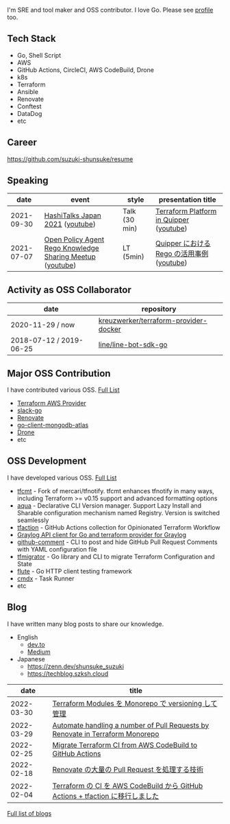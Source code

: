 I'm SRE and tool maker and OSS contributor. I love Go. Please see [profile](https://suzuki-shunsuke.github.io/profile/) too.

## Tech Stack

* Go, Shell Script
* AWS
* GitHub Actions, CircleCI, AWS CodeBuild, Drone
* k8s
* Terraform
* Ansible
* Renovate
* Conftest
* DataDog
* etc

## Career

https://github.com/suzuki-shunsuke/resume

## Speaking

date | event | style | presentation title
--- | --- | --- | ---
2021-09-30 | [HashiTalks Japan 2021](https://events.hashicorp.com/hashitalksjapan) ([youtube](https://www.youtube.com/watch?v=Cl9S-uzkuLc)) | Talk (30 min) | [Terraform Platform in Quipper](https://speakerdeck.com/szksh/terraform-platform-in-quipper) ([youtube](https://www.youtube.com/watch?v=KpYwcwxnzbY))
2021-07-07 | [Open Policy Agent Rego Knowledge Sharing Meetup](https://mercari.connpass.com/event/211073/) ([youtube](https://youtu.be/0YpJhrz6L0A)) | LT (5min) | [Quipper における Rego の活用事例](https://gist.github.com/suzuki-shunsuke/9372337aa62a6f8394bb136582ec068e) ([youtube](https://youtu.be/0YpJhrz6L0A?t=870))

## Activity as OSS Collaborator

date | repository
--- | ---
2020-11-29 / now | [kreuzwerker/terraform-provider-docker](https://github.com/kreuzwerker/terraform-provider-docker)
2018-07-12 / 2019-06-25 | [line/line-bot-sdk-go](https://github.com/line/line-bot-sdk-go)

## Major OSS Contribution

I have contributed various OSS. [Full List](https://suzuki-shunsuke.github.io/profile/oss-contribution)

* [Terraform AWS Provider](https://github.com/hashicorp/terraform-provider-aws)
* [slack-go](https://github.com/slack-go/slack)
* [Renovate](https://github.com/renovatebot/renovate)
* [go-client-mongodb-atlas](https://github.com/mongodb/go-client-mongodb-atlas)
* [Drone](https://www.drone.io/)
* etc

## OSS Development

I have developed various OSS. [Full List](https://suzuki-shunsuke.github.io/profile/oss-development)

* [tfcmt](https://github.com/suzuki-shunsuke/tfcmt) - Fork of mercari/tfnotify. tfcmt enhances tfnotify in many ways, including Terraform >= v0.15 support and advanced formatting options
* [aqua](https://github.com/aquaproj/aqua) - Declarative CLI Version manager. Support Lazy Install and Sharable configuration mechanism named Registry. Version is switched seamlessly
* [tfaction](https://github.com/suzuki-shunsuke/tfaction) - GitHub Actions collection for Opinionated Terraform Workflow
* [Graylog API client for Go and terraform provider for Graylog](https://github.com/suzuki-shunsuke/go-graylog)
* [github-comment](https://github.com/suzuki-shunsuke/github-comment) - CLI to post and hide GitHub Pull Request Comments with YAML configuration file
* [tfmigrator](https://github.com/tfmigrator/cli) - Go library and CLI to migrate Terraform Configuration and State
* [flute](https://github.com/suzuki-shunsuke/flute) - Go HTTP client testing framework
* [cmdx](https://github.com/suzuki-shunsuke/cmdx) - Task Runner
* etc

## Blog

I have written many blog posts to share our knowledge.

* English
  * [dev.to](https://dev.to/suzukishunsuke)
  * [Medium](https://medium.com/@suzuki.shunsuke.1989)
* Japanese
  * https://zenn.dev/shunsuke_suzuki
  * https://techblog.szksh.cloud

date | title
--- | ---
2022-03-30 | [Terraform Modules を Monorepo で versioning して管理](https://blog.studysapuri.jp/entry/2022/03/30/080000)
2022-03-29 | [Automate handling a number of Pull Requests by Renovate in Terraform Monorepo](https://devs.quipper.com/2022/03/29/automate-handling-a-number-of-pull-requests-by-renovate-in-terraform-monorepo.html)
2022-02-25 | [Migrate Terraform CI from AWS CodeBuild to GitHub Actions](https://devs.quipper.com/2022/02/25/terraform-github-actions.html)
2022-02-18 | [Renovate の大量の Pull Request を処理する技術](https://blog.studysapuri.jp/entry/2022/02/18/080000)
2022-02-04 | [Terraform の CI を AWS CodeBuild から GitHub Actions + tfaction に移行しました](https://blog.studysapuri.jp/entry/2022/02/04/080000)

[Full list of blogs](https://suzuki-shunsuke.github.io/profile/blog)
